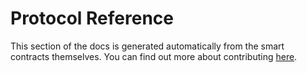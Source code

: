 # Protocol Reference

This section of the docs is generated automatically from the smart contracts themselves. You can find out more about contributing [here](https://github.com/unlock-protocol/unlock).

